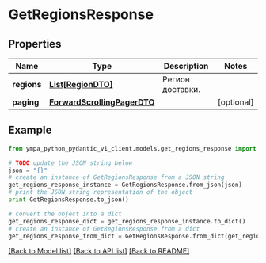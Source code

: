 # GetRegionsResponse


## Properties
Name | Type | Description | Notes
------------ | ------------- | ------------- | -------------
**regions** | [**List[RegionDTO]**](RegionDTO.md) | Регион доставки. | 
**paging** | [**ForwardScrollingPagerDTO**](ForwardScrollingPagerDTO.md) |  | [optional] 

## Example

```python
from ympa_python_pydantic_v1_client.models.get_regions_response import GetRegionsResponse

# TODO update the JSON string below
json = "{}"
# create an instance of GetRegionsResponse from a JSON string
get_regions_response_instance = GetRegionsResponse.from_json(json)
# print the JSON string representation of the object
print GetRegionsResponse.to_json()

# convert the object into a dict
get_regions_response_dict = get_regions_response_instance.to_dict()
# create an instance of GetRegionsResponse from a dict
get_regions_response_from_dict = GetRegionsResponse.from_dict(get_regions_response_dict)
```
[[Back to Model list]](../README.md#documentation-for-models) [[Back to API list]](../README.md#documentation-for-api-endpoints) [[Back to README]](../README.md)


